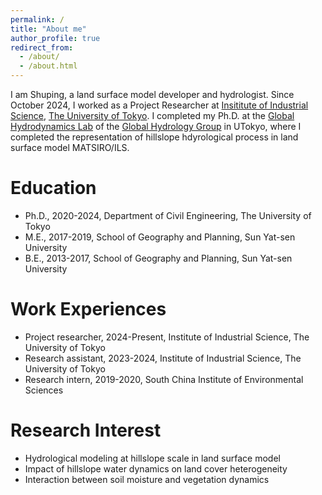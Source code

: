 ```yaml
---
permalink: /
title: "About me"
author_profile: true
redirect_from: 
  - /about/
  - /about.html
---
```


I am Shuping, a land surface model developer and hydrologist. Since October 2024, I worked as a Project Researcher at [Insititute of Industrial Science](https://www.iis.u-tokyo.ac.jp/en/), [The University of Tokyo](https://www.u-tokyo.ac.jp/en/index.html).
I completed my Ph.D. at the [Global Hydrodynamics Lab](https://global-hydrodynamics.github.io/) of the [Global Hydrology Group](https://hydro.iis.u-tokyo.ac.jp/index_en.html) in UTokyo, where I completed the representation of hillslope hdyrological process in land surface model MATSIRO/ILS.


Education
======
- Ph.D., 2020-2024, Department of Civil Engineering, The University of Tokyo
- M.E., 2017-2019, School of Geography and Planning, Sun Yat-sen University
- B.E., 2013-2017, School of Geography and Planning, Sun Yat-sen University

Work Experiences
======
- Project researcher, 2024-Present, Institute of Industrial Science, The University of Tokyo
- Research assistant, 2023-2024, Institute of Industrial Science, The University of Tokyo
- Research intern, 2019-2020, South China Institute of Environmental Sciences

Research Interest
======
- Hydrological modeling at hillslope scale in land surface model
- Impact of hillslope water dynamics on land cover heterogeneity
- Interaction between soil moisture and vegetation dynamics
